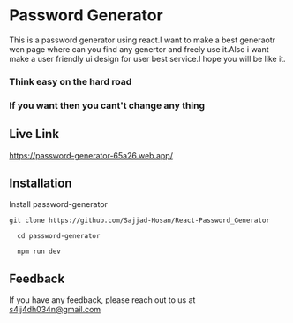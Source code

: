 # Password Generator

This is a password generator using react.I want to make a best generaotr wen page where can you find any genertor and freely use it.Also i want make a user friendly ui design for user best service.I hope you will be like it.

### Think easy on the hard road

### If you want then you cant't change any thing

## Live Link

https://password-generator-65a26.web.app/

## Installation

Install password-generator

```
git clone https://github.com/Sajjad-Hosan/React-Password_Generator
```
```
  cd password-generator
```
```
  npm run dev
```

## Feedback

If you have any feedback, please reach out to us at s4jj4dh034n@gmail.com


